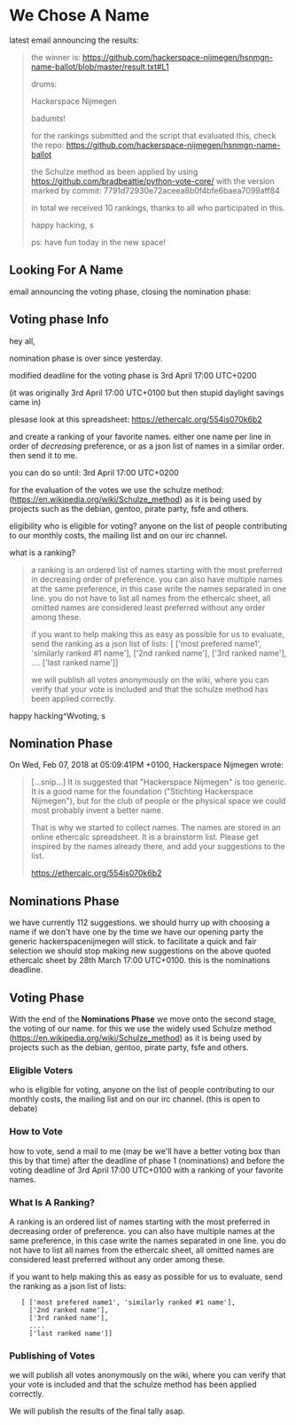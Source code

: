 # We Chose A Name

latest email announcing the results:

> the winner is:
> https://github.com/hackerspace-nijmegen/hsnmgn-name-ballot/blob/master/result.txt#L1
> 
> drums:
> 
> Hackerspace Nijmegen
> 
> badumts!
> 
> for the rankings submitted and the script that evaluated this, check the repo:
> https://github.com/hackerspace-nijmegen/hsnmgn-name-ballot
> 
> the Schulze method as been applied by using
> https://github.com/bradbeattie/python-vote-core/
> with the version marked by commit: 7791d72930e72aceea8b0f4bfe6baea7099aff84
> 
> in total we received 10 rankings, thanks to all who participated in this.
> 
> happy hacking,
> s
> 
> ps: have fun today in the new space!

## Looking For A Name

email announcing the voting phase, closing the nomination phase:

## Voting phase Info

hey all,

nomination phase is over since yesterday. 

modified deadline for the voting phase is 3rd April 17:00 UTC+0200 

(it was originally 3rd April 17:00 UTC+0100 but then stupid daylight savings
came in)

plesase look at this spreadsheet:
https://ethercalc.org/554is070k6b2

and create a ranking of your favorite names. either one name per line in order
of *decreasing* preference, or as a json list of names in a similar order.
then send it to me.

you can do so until: 3rd April 17:00 UTC+0200

for the evaluation of the votes we use the schulze method:
(https://en.wikipedia.org/wiki/Schulze_method) as it is being used by projects
such as the debian, gentoo, pirate party, fsfe and others.

eligibility
who is eligible for voting? anyone on the list of people contributing to our
monthly costs, the mailing list and on our irc channel.

 what is a ranking?
> 
> a ranking is an ordered list of names starting with the most preferred in
> decreasing order of preference. you can also have multiple names at the same
> preference, in this case write the names separated in one line. you do not
> have to list all names from the ethercalc sheet, all omitted names are
> considered least preferred without any order among these.
> 
> if you want to help making this as easy as possible for us to evaluate, send
> the ranking as a json list of lists:
>    [ ['most prefered name1', 'similarly ranked #1 name'],
>      ['2nd ranked name'],
>      ['3rd ranked name'], 
>      ....
>      ['last ranked name']]
> 
> we will publish all votes anonymously on the wiki, where you can verify that
> your vote is included and that the schulze method has been applied correctly.

happy hacking^Wvoting,
s

## Nomination Phase

On Wed, Feb 07, 2018 at 05:09:41PM +0100, Hackerspace Nijmegen wrote:
> [...snip...]
> It is suggested that "Hackerspace Nijmegen" is too generic. It is a good 
> name for the foundation ("Stichting Hackerspace Nijmegen"), but for the 
> club of people or the physical space we could most probably invent a 
> better name.
> 
> That is why we started to collect names. The names are stored in an 
> online ethercalc spreadsheet. It is a brainstorm list. Please get 
> inspired by the names already there, and add your suggestions to the list.
> 
> https://ethercalc.org/554is070k6b2

## Nominations Phase

we have currently 112 suggestions. we should hurry up with choosing a name if
we don't have one by the time we have our opening party the generic
hackerspacenijmegen will stick. to facilitate a quick and fair selection we
should stop making new suggestions on the above quoted ethercalc sheet by 28th
March 17:00 UTC+0100. this is the nominations deadline.

## Voting Phase

With the end of the **Nominations Phase** we move onto the second stage, the
voting of our name. for this we use the widely used Schulze method
(https://en.wikipedia.org/wiki/Schulze_method) as it is being used by projects
such as the debian, gentoo, pirate party, fsfe and others.

### Eligible Voters
who is eligible for voting, anyone on the list of people contributing to our
monthly costs, the mailing list and on our irc channel. (this is open to
debate)

### How to Vote
how to vote, send a mail to me (may be we'll have a better voting box than
this by that time) after the deadline of phase 1 (nominations) and
before the voting deadline of 3rd April 17:00 UTC+0100 with a ranking of your
favorite names.

### What Is A Ranking?

A ranking is an ordered list of names starting with the most preferred in
decreasing order of preference. you can also have multiple names at the same
preference, in this case write the names separated in one line. you do not
have to list all names from the ethercalc sheet, all omitted names are
considered least preferred without any order among these.

if you want to help making this as easy as possible for us to evaluate, send
the ranking as a json list of lists:
```
   [ ['most prefered name1', 'similarly ranked #1 name'],
     ['2nd ranked name'],
     ['3rd ranked name'], 
     ....
     ['last ranked name']]
```

### Publishing of Votes

we will publish all votes anonymously on the wiki, where you can verify that
your vote is included and that the schulze method has been applied correctly.

We will publish the results of the final tally asap.
